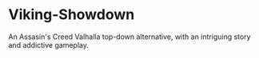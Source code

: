 # Viking-Showdown
An Assasin's Creed Valhalla top-down alternative, with an intriguing story and addictive gameplay.
